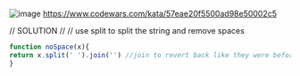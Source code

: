 ![image](https://github.com/user-attachments/assets/c44922da-a37e-4e5e-809f-45f6ad278b00)
https://www.codewars.com/kata/57eae20f5500ad98e50002c5 

// SOLUTION //
// use split to split the string and remove spaces 
```javascript
function noSpace(x){
return x.split(' ').join('') //join to revert back like they were before
}
```
